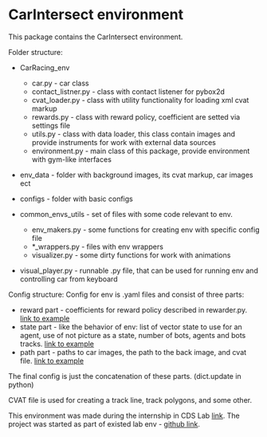 # CarIntersect environment

This package contains the CarIntersect environment.

Folder structure:
 - CarRacing_env
    - car.py - car class
    - contact_listner.py - class with contact listener for pybox2d
    - cvat_loader.py - class with utility functionality for loading xml cvat markup
    - rewards.py - class with reward policy, coefficient are setted via settings file
    - utils.py - class with data loader, this class contain images and provide instruments for work with external data sources
    - environment.py - main class of this package, provide environment with gym-like interfaces
    
 - env_data - folder with background images, its cvat markup, car images ect
 - configs - folder with basic configs
 - common_envs_utils - set of files with some code relevant to env.
    - env_makers.py - some functions for creating env with specific config file
    - *_wrappers.py - files with env wrappers
    - visualizer.py - some dirty functions for work with animations
    
 - visual_player.py - runnable .py file, that can be used for running env and controlling car from keyboard
 
 
Config structure:
Config for env is .yaml files and consist of three parts:
 - reward part - coefficients for reward policy described in rewarder.py. [link to example](https://github.com/MartinsonMichael/CarRacing_agents/blob/master/env/configs/basic_REWARD_config.yaml)
 - state part - like the behavior of env: list of vector state to use for an agent, use of not picture as a state, number of bots, agents and bots tracks. [link to example](https://github.com/MartinsonMichael/CarRacing_agents/blob/master/env/configs/basic_STATE_config.yaml) 
 - path part - paths to car images, the path to the back image, and cvat file. [link to example](https://github.com/MartinsonMichael/CarRacing_agents/blob/master/env/configs/basic_PATH_config.yaml)
 
The final config is just the concatenation of these parts. (dict.update in python) 

CVAT file is used for creating a track line, track polygons, and some other.



  
This environment was made during the internship in CDS Lab [link](https://mipt.ru/english/research/labs/cds).
The project was started as part of existed lab env - [github link](https://github.com/cds-mipt/raai-summer-school-2019).
